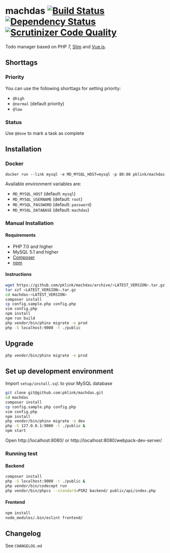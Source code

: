 # machdas [![Build Status](https://travis-ci.org/pklink/machdas.png?branch=master)](https://travis-ci.org/pklink/machdas) [![Dependency Status](https://www.versioneye.com/user/projects/5702b434fcd19a00415b0081/badge.svg?style=flat)](https://www.versioneye.com/user/projects/5702b434fcd19a00415b0081) [![Scrutinizer Code Quality](https://scrutinizer-ci.com/g/pklink/machdas/badges/quality-score.png?b=master)](https://scrutinizer-ci.com/g/pklink/machdas/?branch=master)

Todo manager based on PHP 7, [Slim](http://www.slimframework.com/) and [Vue.js](http://vuejs.org/).

## Shorttags

### Priority

You can use the following shorttags for setting priority:

* `@high`
* `@normal` (default priority)
* `@low`

### Status

Use `@done` to mark a task as complete


## Installation

### Docker

```
docker run --link mysql -e MD_MYSQL_HOST=mysql -p 80:80 pklink/machdas
```

Available environment variables are:

* `MD_MYSQL_HOST` (default: `mysql`)
* `MD_MYSQL_USERNAME` (default: `root`)
* `MD_MYSQL_PASSWORD` (default: `password`)
* `MD_MYSQL_DATABASE` (default: `machdas`)

### Manual Installation

#### Requirements

* PHP 7.0 and higher
* MySQL 5.1 and higher
* [Composer](http://getcomposer.org/)
* [npm](https://www.npmjs.com/)

#### Instructions

```sh
wget https://github.com/pklink/machdas/archive/<LATEST_VERSION>.tar.gz
tar xzf <LATEST_VERSION>.tar.gz
cd machdas-<LATEST_VERSION>
composer install
cp config.sample.php config.php
vim config.php
npm install
npm run build
php vendor/bin/phinx migrate -e prod
php -S localhost:9000 -t ./public
```

## Upgrade

```sh
php vendor/bin/phinx migrate -e prod
```

## Set up development environment

Import `setup/install.sql` to your MySQL database

```sh
git clone git@github.com:pklink/machdas.git
cd machdas
composer install
cp config.sample.php config.php
vim config.php
npm install
php vendor/bin/phinx migrate -e dev
php -S 127.0.0.1:9000 -t ./public &
npm start
```

Open http://localhost:8080/ or http://localhost:8080/webpack-dev-server/
 
### Running test

#### Backend

```sh
composer install
php -S localhost:9000 -t ./public &
php vendor/bin/codecept run
php vendor/bin/phpcs --standard=PSR2 backend/ public/api/index.php 
```

#### Frontend

```sh
npm install
node_modules/.bin/eslint frontend/
```

## Changelog

See `CHANGELOG.md`

